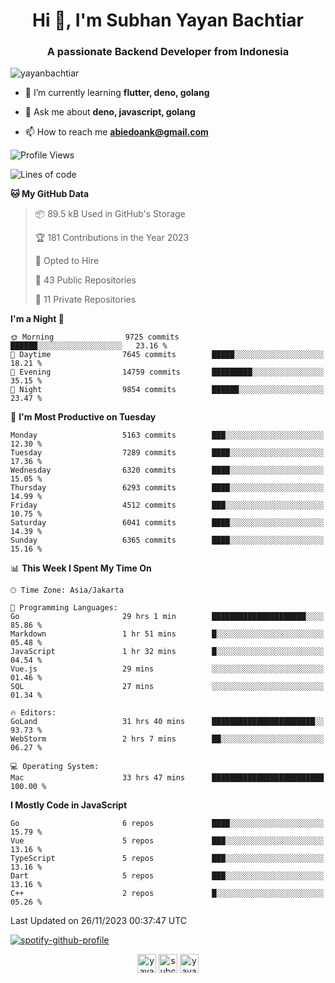 <h1 align="center">Hi 👋, I'm Subhan Yayan Bachtiar</h1>
<h3 align="center">A passionate Backend Developer from Indonesia</h3>

<p align="left"> <img src="https://komarev.com/ghpvc/?username=yayanbachtiar" alt="yayanbachtiar" /> </p>

- 🌱 I’m currently learning **flutter, deno, golang**

- 💬 Ask me about **deno, javascript, golang**

- 📫 How to reach me **abiedoank@gmail.com**

<!--START_SECTION:waka-->
![Profile Views](http://img.shields.io/badge/Profile%20Views-0-blue)

![Lines of code](https://img.shields.io/badge/From%20Hello%20World%20I%27ve%20Written-45.9%20million%20lines%20of%20code-blue)

**🐱 My GitHub Data** 

> 📦 89.5 kB Used in GitHub's Storage 
 > 
> 🏆 181 Contributions in the Year 2023
 > 
> 💼 Opted to Hire
 > 
> 📜 43 Public Repositories 
 > 
> 🔑 11 Private Repositories 
 > 
**I'm a Night 🦉** 

```text
🌞 Morning                9725 commits        ██████░░░░░░░░░░░░░░░░░░░   23.16 % 
🌆 Daytime                7645 commits        █████░░░░░░░░░░░░░░░░░░░░   18.21 % 
🌃 Evening                14759 commits       █████████░░░░░░░░░░░░░░░░   35.15 % 
🌙 Night                  9854 commits        ██████░░░░░░░░░░░░░░░░░░░   23.47 % 
```
📅 **I'm Most Productive on Tuesday** 

```text
Monday                   5163 commits        ███░░░░░░░░░░░░░░░░░░░░░░   12.30 % 
Tuesday                  7289 commits        ████░░░░░░░░░░░░░░░░░░░░░   17.36 % 
Wednesday                6320 commits        ████░░░░░░░░░░░░░░░░░░░░░   15.05 % 
Thursday                 6293 commits        ████░░░░░░░░░░░░░░░░░░░░░   14.99 % 
Friday                   4512 commits        ███░░░░░░░░░░░░░░░░░░░░░░   10.75 % 
Saturday                 6041 commits        ████░░░░░░░░░░░░░░░░░░░░░   14.39 % 
Sunday                   6365 commits        ████░░░░░░░░░░░░░░░░░░░░░   15.16 % 
```


📊 **This Week I Spent My Time On** 

```text
🕑︎ Time Zone: Asia/Jakarta

💬 Programming Languages: 
Go                       29 hrs 1 min        █████████████████████░░░░   85.86 % 
Markdown                 1 hr 51 mins        █░░░░░░░░░░░░░░░░░░░░░░░░   05.48 % 
JavaScript               1 hr 32 mins        █░░░░░░░░░░░░░░░░░░░░░░░░   04.54 % 
Vue.js                   29 mins             ░░░░░░░░░░░░░░░░░░░░░░░░░   01.46 % 
SQL                      27 mins             ░░░░░░░░░░░░░░░░░░░░░░░░░   01.34 % 

🔥 Editors: 
GoLand                   31 hrs 40 mins      ███████████████████████░░   93.73 % 
WebStorm                 2 hrs 7 mins        ██░░░░░░░░░░░░░░░░░░░░░░░   06.27 % 

💻 Operating System: 
Mac                      33 hrs 47 mins      █████████████████████████   100.00 % 
```

**I Mostly Code in JavaScript** 

```text
Go                       6 repos             ████░░░░░░░░░░░░░░░░░░░░░   15.79 % 
Vue                      5 repos             ███░░░░░░░░░░░░░░░░░░░░░░   13.16 % 
TypeScript               5 repos             ███░░░░░░░░░░░░░░░░░░░░░░   13.16 % 
Dart                     5 repos             ███░░░░░░░░░░░░░░░░░░░░░░   13.16 % 
C++                      2 repos             █░░░░░░░░░░░░░░░░░░░░░░░░   05.26 % 
```




 Last Updated on 26/11/2023 00:37:47 UTC
<!--END_SECTION:waka-->

[![spotify-github-profile](https://spotify-github-profile.vercel.app/api/view?uid=31qtu2k4v3mbxp7clcmm6imuqq6e&cover_image=true&theme=default&show_offline=false&bar_color=53b14f&bar_color_cover=true)](https://github.com/kittinan/spotify-github-profile)


<p align="center">
<a href="https://dev.to/yayanbachtiar" target="blank"><img align="center" src="https://cdn.jsdelivr.net/npm/simple-icons@3.0.1/icons/dev-dot-to.svg" alt="yayanbachtiar" height="30" width="30" /></a>
<a href="https://linkedin.com/in/subchanyayanbachtiar" target="blank"><img align="center" src="https://cdn.jsdelivr.net/npm/simple-icons@3.0.1/icons/linkedin.svg" alt="subchanyayanbachtiar" height="30" width="30" /></a>
<a href="https://codesandbox.com/yayanbachtiar" target="blank"><img align="center" src="https://cdn.jsdelivr.net/npm/simple-icons@3.0.1/icons/codesandbox.svg" alt="yayanbachtiar" height="30" width="30" /></a>
</p>
